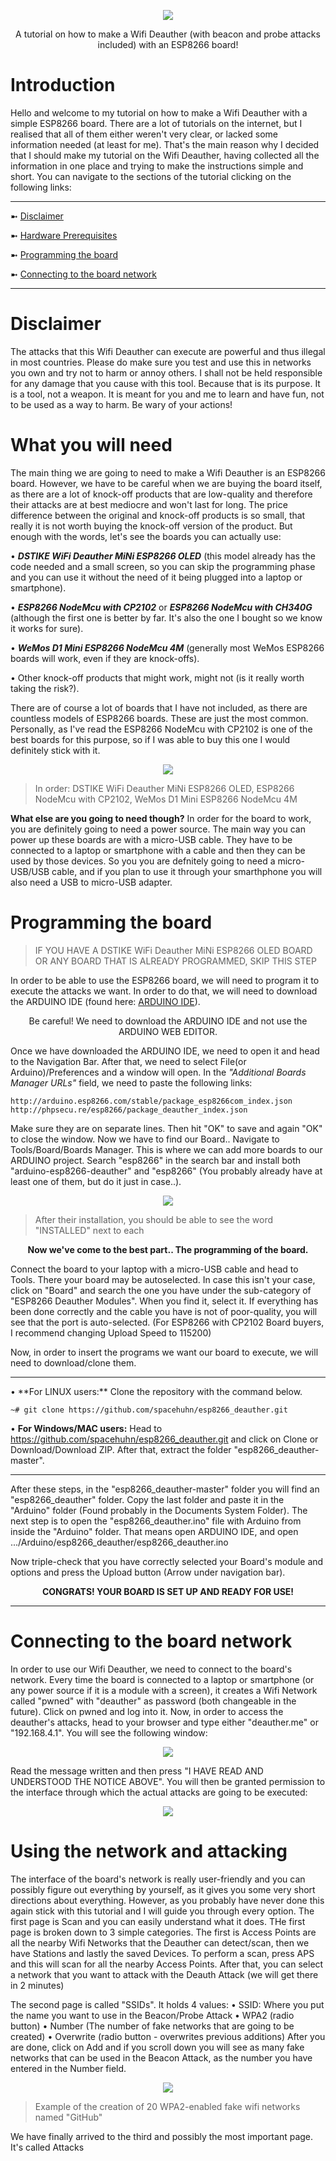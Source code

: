 <p align="center"><img src="https://github.com/John-Athanasopoulos/Wifi-Deauther-ESP8266/blob/master/Pictures/coollogo_com-24212736.jpg"></p>

<p align="center">A tutorial on how to make a Wifi Deauther (with beacon and probe attacks included) with an ESP8266 board!</p>

# Introduction
Hello and welcome to my tutorial on how to make a Wifi Deauther with a simple ESP8266 board. There are a lot of tutorials on the internet,
but I realised that all of them either weren't very clear, or lacked some information needed (at least for me). That's the main reason why
I decided that I should make my tutorial on the Wifi Deauther, having collected all the information in one place and trying to make the
instructions simple and short. You can navigate to the sections of the tutorial clicking on the following links:

<hr>

➼ [Disclaimer](#Disclaimer)

➼ [Hardware Prerequisites](#What-you-will-need)

➼ [Programming the board](#Programming-the-board)

➼ [Connecting to the board network](#Connecting-to-the-board-network)

<hr>

# Disclaimer 
The attacks that this Wifi Deauther can execute are powerful and thus illegal in most countries. Please do make sure you test and use this in networks you own and try not to harm or annoy others. I shall not be held responsible for any damage that you cause with this tool. Because that is its purpose. It is a tool, not a weapon. It is meant for you and me to learn and have fun, not to be used as a way to harm. Be wary of your actions!

# What you will need
The main thing we are going to need to make a Wifi Deauther is an ESP8266 board. However, we have to be careful when we are buying the
board itself, as there are a lot of knock-off products that are low-quality and therefore their attacks are at best mediocre and won't last
for long. The price difference between the original and knock-off products is so small, that really it is not worth buying the knock-off
version of the product. But enough with the words, let's see the boards you can actually use:

• ***DSTIKE WiFi Deauther MiNi ESP8266 OLED*** (this model already has the code needed and a small screen, so you can skip the programming
phase and you can use it without the need of it being plugged into a laptop or smartphone).

• ***ESP8266 NodeMcu with CP2102*** or ***ESP8266 NodeMcu with CH340G*** (although the first one is better by far. It's also the one I
bought so we know it works for sure).

• ***WeMos D1 Mini ESP8266 NodeMcu 4M*** (generally most WeMos ESP8266 boards will work, even if they are knock-offs).

• Other knock-off products that might work, might not (is it really worth taking the risk?).

There are of course a lot of boards that I have not included, as there are countless models of ESP8266 boards. These are just the most
common.
Personally, as I've read the ESP8266 NodeMcu with CP2102 is one of the best boards for this purpose, so if I was able to buy this one I
would definitely stick with it.

<p align="center"><img src="https://github.com/John-Athanasopoulos/Wifi-Deauther-ESP8266/blob/master/Pictures/ESP8266Boards.jpg"></p>

> In order: DSTIKE WiFi Deauther MiNi ESP8266 OLED, ESP8266 NodeMcu with CP2102, WeMos D1 Mini ESP8266 NodeMcu 4M

**What else are you going to need though?**
In order for the board to work, you are definitely going to need a power source. The main way you can power up these boards are with a
micro-USB cable. They have to be connected to a laptop or smartphone with a cable and then they can be used by those devices. So you
you are defnitely going to need a micro-USB/USB cable, and if you plan to use it through your smarthphone you will also need a
USB to micro-USB adapter.

# Programming the board
> IF YOU HAVE A DSTIKE WiFi Deauther MiNi ESP8266 OLED BOARD OR ANY BOARD THAT IS ALREADY PROGRAMMED, SKIP THIS STEP

In order to be able to use the ESP8266 board, we will need to program it to execute the attacks we want. In order to do that, we will
need to download the ARDUINO IDE (found here: <a href="https://www.arduino.cc/en/Main/Software">ARDUINO IDE</a>).
<p align="center">Be careful! We need to download the ARDUINO IDE and not use the ARDUINO WEB EDITOR.</p>

Once we have downloaded the ARDUINO IDE, we need to open it and head to the Navigation Bar. After that, we need to select File(or Arduino)/Preferences and a window will open. In the *"Additional Boards Manager URLs"* field, we need to paste the following links:

```
http://arduino.esp8266.com/stable/package_esp8266com_index.json
http://phpsecu.re/esp8266/package_deauther_index.json
```
Make sure they are on separate lines. Then hit "OK" to save and again "OK" to close the window. Now we have to find our Board..
Navigate to Tools/Board/Boards Manager. This is where we can add more boards to our ARDUINO project. Search "esp8266" in the search bar
and install both "arduino-esp8266-deauther" and "esp8266" (You probably already have at least one of them, but do it just in case..).

<p align="center"><img src="https://github.com/John-Athanasopoulos/Wifi-Deauther-ESP8266/blob/master/Pictures/BoardsManager.png"></p>

> After their installation, you should be able to see the word "INSTALLED" next to each


<p align="center"><b>Now we've come to the best part.. The programming of the board.</b></p>

Connect the board to your laptop with a micro-USB cable and head to Tools. There your board may be autoselected. In case this isn't
your case, click on "Board" and search the one you have under the sub-category of "ESP8266 Deauther Modules". When you find it, select
it. If everything has been done correctly and the cable you have is not of poor-quality, you will see that the port is auto-selected.
(For ESP8266 with CP2102 Board buyers, I recommend changing Upload Speed to 115200)

Now, in order to insert the programs we want our board to execute, we will need to download/clone them.

<hr>
• **For LINUX users:** Clone the repository with the command below.

```
~# git clone https://github.com/spacehuhn/esp8266_deauther.git
```

• **For Windows/MAC users:** Head to <a href="https://github.com/spacehuhn/esp8266_deauther.git">https://github.com/spacehuhn/esp8266_deauther.git</a> and click on Clone or Download/Download ZIP. After that, extract the folder "esp8266_deauther-master".
<hr>

After these steps, in the "esp8266_deauther-master" folder you will find an "esp8266_deauther" folder. Copy the last folder and paste it in the "Arduino" folder (Found probably in the Documents System Folder). The next step is to open the "esp8266_deauther.ino" file with Arduino from inside the "Arduino" folder. That means open ARDUINO IDE, and open .../Arduino/esp8266_deauther/esp8266_deauther.ino

Now triple-check that you have correctly selected your Board's module and options and press the Upload button (Arrow under navigation bar).

<p align="center"><b>CONGRATS! YOUR BOARD IS SET UP AND READY FOR USE!</b></p>

<hr>


# Connecting to the board network
In order to use our Wifi Deauther, we need to connect to the board's network. Every time the board is connected to a laptop or smartphone (or any power source if it is a module with a screen), it creates a Wifi Network called "pwned" with "deauther" as password (both changeable in the future). Click on pwned and log into it. Now, in order to access the deauther's attacks, head to your browser and type either "deauther.me" or "192.168.4.1". You will see the following window:
<p align="center"><img src="https://github.com/John-Athanasopoulos/Wifi-Deauther-ESP8266/blob/master/Pictures/2020-03-21 (1).png"></p>

Read the message written and then press "I HAVE READ AND UNDERSTOOD THE NOTICE ABOVE". You will then be granted permission to the interface through which the actual attacks are going to be executed:

<p align="center"><img src="https://github.com/John-Athanasopoulos/Wifi-Deauther-ESP8266/blob/master/Pictures/Inked2020-03-21 (2)_LI.jpg"></p>

# Using the network and attacking
The interface of the board's network is really user-friendly and you can possibly figure out everything by yourself, as it gives you some very short directions about everything. However, as you probably have never done this again stick with this tutorial and I will guide you through every option. 
The first page is Scan and you can easily understand what it does. THe first page is broken down to 3 simple categories. The first is Access Points are all the nearby Wifi Networks that the Deauther can detect/scan, then we have Stations and lastly the saved Devices.
To perform a scan, press APS and this will scan for all the nearby Access Points. After that, you can select a network that you want to attack with the Deauth Attack (we will get there in 2 minutes)

The second page is called "SSIDs". It holds 4 values:
• SSID: Where you put the name you want to use in the Beacon/Probe Attack
• WPA2 (radio button)
• Number (The number of fake networks that are going to be created)
• Overwrite (radio button - overwrites previous additions)
After you are done, click on Add and if you scroll down you will see as many fake networks that can be used in the Beacon Attack, as the number you have entered in the Number field.

<p align="center"><img src="https://github.com/John-Athanasopoulos/Wifi-Deauther-ESP8266/blob/master/Pictures/SSIDs.png"></p>

> Example of the creation of 20 WPA2-enabled fake wifi networks named "GitHub"

We have finally arrived to the third and possibly the most important page. It's called Attacks

